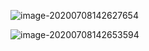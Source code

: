 ![image-20200708142627654](https://i.loli.net/2020/07/08/s1XT2arb67lHxYQ.png)

![image-20200708142653594](https://i.loli.net/2020/07/08/POFrE14kCjzbARW.png) 

